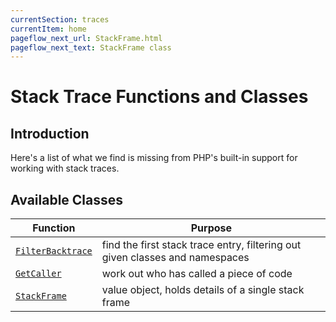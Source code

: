 ```yaml
---
currentSection: traces
currentItem: home
pageflow_next_url: StackFrame.html
pageflow_next_text: StackFrame class
---
```


# Stack Trace Functions and Classes

## Introduction

Here's a list of what we find is missing from PHP's built-in support for working with stack traces.

## Available Classes

Function | Purpose
---------|--------
[`FilterBacktrace`](FilterBacktrace.html) | find the first stack trace entry, filtering out given classes and namespaces
[`GetCaller`](GetCaller.html) | work out who has called a piece of code
[`StackFrame`](StackFrame.html) | value object, holds details of a single stack frame
